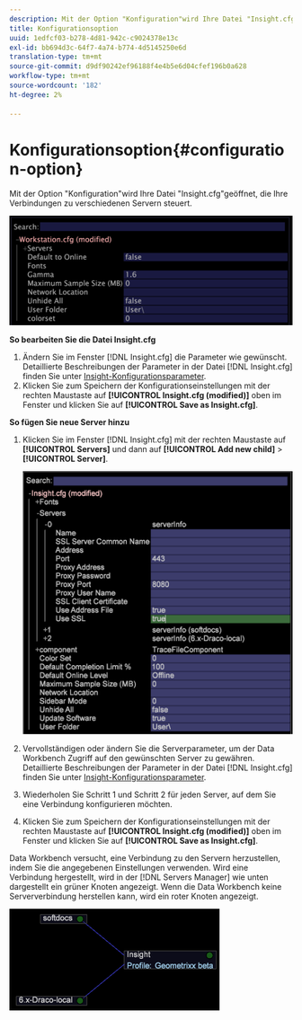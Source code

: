 ```yaml
---
description: Mit der Option "Konfiguration"wird Ihre Datei "Insight.cfg"geöffnet, die Ihre Verbindungen zu verschiedenen Servern steuert.
title: Konfigurationsoption
uuid: 1edfcf03-b278-4d81-942c-c9024378e13c
exl-id: bb694d3c-64f7-4a74-b774-4d5145250e6d
translation-type: tm+mt
source-git-commit: d9df90242ef96188f4e4b5e6d04cfef196b0a628
workflow-type: tm+mt
source-wordcount: '182'
ht-degree: 2%

---
```


# Konfigurationsoption{#configuration-option}

Mit der Option &quot;Konfiguration&quot;wird Ihre Datei &quot;Insight.cfg&quot;geöffnet, die Ihre Verbindungen zu verschiedenen Servern steuert.

![](assets/cfg_Workstation.png)

**So bearbeiten Sie die Datei Insight.cfg**

1. Ändern Sie im Fenster [!DNL Insight.cfg] die Parameter wie gewünscht. Detaillierte Beschreibungen der Parameter in der Datei [!DNL Insight.cfg] finden Sie unter [Insight-Konfigurationsparameter](../../../home/c-get-started/c-insght-config-param.md#concept-14da97d0756348e885c08ca9e866074b).
1. Klicken Sie zum Speichern der Konfigurationseinstellungen mit der rechten Maustaste auf **[!UICONTROL Insight.cfg (modified)]** oben im Fenster und klicken Sie auf **[!UICONTROL Save as Insight.cfg]**.

**So fügen Sie neue Server hinzu**

1. Klicken Sie im Fenster [!DNL Insight.cfg] mit der rechten Maustaste auf **[!UICONTROL Servers]** und dann auf **[!UICONTROL Add new child]** > **[!UICONTROL Server]**.

   ![](assets/cfg_Workstation_AddServer.png)

1. Vervollständigen oder ändern Sie die Serverparameter, um der Data Workbench Zugriff auf den gewünschten Server zu gewähren. Detaillierte Beschreibungen der Parameter in der Datei [!DNL Insight.cfg] finden Sie unter [Insight-Konfigurationsparameter](../../../home/c-get-started/c-insght-config-param.md#concept-14da97d0756348e885c08ca9e866074b).
1. Wiederholen Sie Schritt 1 und Schritt 2 für jeden Server, auf dem Sie eine Verbindung konfigurieren möchten.
1. Klicken Sie zum Speichern der Konfigurationseinstellungen mit der rechten Maustaste auf **[!UICONTROL Insight.cfg (modified)]** oben im Fenster und klicken Sie auf **[!UICONTROL Save as Insight.cfg]**.

Data Workbench versucht, eine Verbindung zu den Servern herzustellen, indem Sie die angegebenen Einstellungen verwenden. Wird eine Verbindung hergestellt, wird in der [!DNL Servers Manager] wie unten dargestellt ein grüner Knoten angezeigt. Wenn die Data Workbench keine Serververbindung herstellen kann, wird ein roter Knoten angezeigt.

![](assets/vis_SysStat_RedGreenDots.png)

